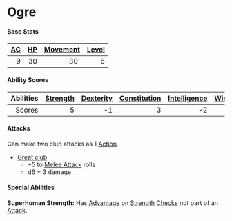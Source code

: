 # Ogre

#### Base Stats

| [AC](../../../Player%20Characters/Derived%20Statistics/Armor%20Class.md) | [HP](../../../Player%20Characters/Derived%20Statistics/Health%20Points.md) | [Movement](../../../Game%20Procedures/Movement.md) | [Level](../../../Player%20Characters/Derived%20Statistics/Level.md) |
| -----------------------------------------------------------------------: | -------------------------------------------------------------------------: | -------------------------------------------------: | ------------------------------------------------------------------: |
|                                                                        9 |                                                                         30 |                                                30' |                                                                   6 |
#### Ability Scores

| Abilities | [Strength](../../../Player%20Characters/Chosen%20Statistics/Strength.md) | [Dexterity](../../../Player%20Characters/Chosen%20Statistics/Dexterity.md) | [Constitution](../../../Player%20Characters/Chosen%20Statistics/Constitution.md) | [Intelligence](../../../Player%20Characters/Chosen%20Statistics/Intelligence.md) | [Wisdom](../../../Player%20Characters/Chosen%20Statistics/Wisdom.md)<br> | [Charisma](../../../Player%20Characters/Chosen%20Statistics/Charisma.md)<br> |
| --------: | -----------------------------------------------------------------------: | -------------------------------------------------------------------------: | -------------------------------------------------------------------------------: | -------------------------------------------------------------------------------: | -----------------------------------------------------------------------: | ---------------------------------------------------------------------------: |
|    Scores |                                                                        5 |                                                                         -1 |                                                                                3 |                                                                               -2 |                                                                       -2 |                                                                           -2 |
#### Attacks
Can make two club attacks as 1 [Action](../../../Game%20Procedures/Action.md).

- [Great club](../../../Items/Individual%20Item%20Cards/Weapons/Melee%20Weapons/Large%20Simple%20Weapon.md) 
	- +5 to [Melee Attack](../../../Game%20Procedures/Melee%20Attack.md) rolls
	- d6 + 3 damage
#### Special Abilities
**Superhuman Strength:** Has [Advantage](../../../Game%20Procedures/Dice%20Rolls/Advantage.md) on [Strength](../../../Player%20Characters/Chosen%20Statistics/Strength.md) [Checks](../../../Game%20Procedures/Check.md) not part of an [Attack](../../../Game%20Procedures/Attack.md).